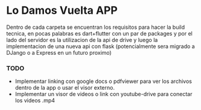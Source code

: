 # Lo Damos Vuelta APP

Dentro de cada carpeta se encuentran los requisitos para hacer la build tecnica, en pocas palabras es dart+flutter con un par de packages y por el lado del servidor es la utilizacion de la api de drive y luego la implementacion de una nueva api con flask (potencialmente sera migrado a DJango o a Express en un futuro proximo)

### TODO
* Implementar linking con google docs o pdfviewer para ver los archivos dentro de la app o usar el visor externo.
* Implementar un visor de videos o link con youtube-drive para conectar los videos .mp4
